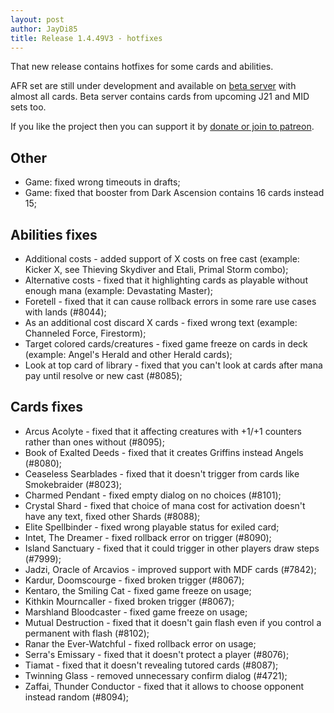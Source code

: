 ```yaml
---
layout: post
author: JayDi85
title: Release 1.4.49V3 - hotfixes
---
```

That new release contains hotfixes for some cards and abilities.

AFR set are still under development and available on [beta server](https://xmage.today/) with almost all cards.
Beta server contains cards from upcoming J21 and MID sets too. 

If you like the project then you can support it by [donate or join to patreon](https://xmage.today/#donate).

## Other
* Game: fixed wrong timeouts in drafts;
* Game: fixed that booster from Dark Ascension contains 16 cards instead 15;

## Abilities fixes
* Additional costs - added support of X costs on free cast (example: Kicker X, see Thieving Skydiver and Etali, Primal Storm combo);
* Alternative costs - fixed that it highlighting cards as playable without enough mana (example: Devastating Master);
* Foretell - fixed that it can cause rollback errors in some rare use cases with lands (#8044);
* As an additional cost discard X cards - fixed wrong text (example: Channeled Force, Firestorm);
* Target colored cards/creatures - fixed game freeze on cards in deck (example: Angel's Herald and other Herald cards);
* Look at top card of library - fixed that you can't look at cards after mana pay until resolve or new cast (#8085);

## Cards fixes
* Arcus Acolyte - fixed that it affecting creatures with +1/+1 counters rather than ones without (#8095);
* Book of Exalted Deeds - fixed that it creates Griffins instead Angels (#8080);
* Ceaseless Searblades - fixed that it doesn't trigger from cards like Smokebraider (#8023);
* Charmed Pendant - fixed empty dialog on no choices (#8101);
* Crystal Shard - fixed that choice of mana cost for activation doesn't have any text, fixed other Shards (#8088);
* Elite Spellbinder - fixed wrong playable status for exiled card;
* Intet, The Dreamer - fixed rollback error on trigger (#8090);
* Island Sanctuary - fixed that it could trigger in other players draw steps (#7999);
* Jadzi, Oracle of Arcavios - improved support with MDF cards (#7842);
* Kardur, Doomscourge - fixed broken trigger (#8067);
* Kentaro, the Smiling Cat - fixed game freeze on usage;
* Kithkin Mourncaller - fixed broken trigger (#8067);
* Marshland Bloodcaster - fixed game freeze on usage;
* Mutual Destruction - fixed that it doesn't gain flash even if you control a permanent with flash (#8102);
* Ranar the Ever-Watchful - fixed rollback error on usage;
* Serra's Emissary - fixed that it doesn't protect a player (#8076);
* Tiamat - fixed that it doesn't revealing tutored cards (#8087);
* Twinning Glass - removed unnecessary confirm dialog (#4721);
* Zaffai, Thunder Conductor - fixed that it allows to choose opponent instead random (#8094);